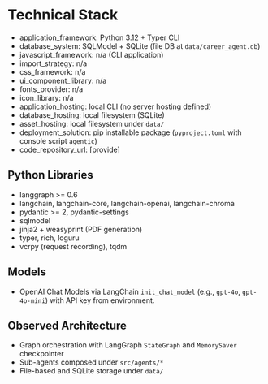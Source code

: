 # Technical Stack

- application_framework: Python 3.12 + Typer CLI
- database_system: SQLModel + SQLite (file DB at `data/career_agent.db`)
- javascript_framework: n/a (CLI application)
- import_strategy: n/a
- css_framework: n/a
- ui_component_library: n/a
- fonts_provider: n/a
- icon_library: n/a
- application_hosting: local CLI (no server hosting defined)
- database_hosting: local filesystem (SQLite)
- asset_hosting: local filesystem under `data/`
- deployment_solution: pip installable package (`pyproject.toml` with console script `agentic`)
- code_repository_url: [provide]

## Python Libraries
- langgraph >= 0.6
- langchain, langchain-core, langchain-openai, langchain-chroma
- pydantic >= 2, pydantic-settings
- sqlmodel
- jinja2 + weasyprint (PDF generation)
- typer, rich, loguru
- vcrpy (request recording), tqdm

## Models
- OpenAI Chat Models via LangChain `init_chat_model` (e.g., `gpt-4o`, `gpt-4o-mini`) with API key from environment.

## Observed Architecture
- Graph orchestration with LangGraph `StateGraph` and `MemorySaver` checkpointer
- Sub-agents composed under `src/agents/*`
- File-based and SQLite storage under `data/`


